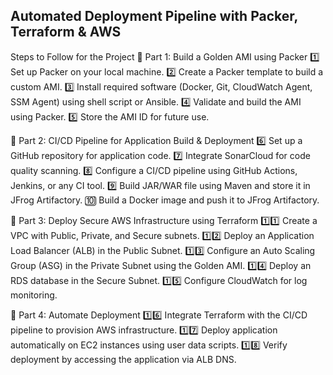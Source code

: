 ## Automated Deployment Pipeline with Packer, Terraform &amp; AWS
Steps to Follow for the Project
📌 Part 1: Build a Golden AMI using Packer
1️⃣ Set up Packer on your local machine.
2️⃣ Create a Packer template to build a custom AMI.
3️⃣ Install required software (Docker, Git, CloudWatch Agent, SSM Agent) using shell script or Ansible.
4️⃣ Validate and build the AMI using Packer.
5️⃣ Store the AMI ID for future use.

📌 Part 2: CI/CD Pipeline for Application Build & Deployment
6️⃣ Set up a GitHub repository for application code.
7️⃣ Integrate SonarCloud for code quality scanning.
8️⃣ Configure a CI/CD pipeline using GitHub Actions, Jenkins, or any CI tool.
9️⃣ Build JAR/WAR file using Maven and store it in JFrog Artifactory.
🔟 Build a Docker image and push it to JFrog Artifactory.

📌 Part 3: Deploy Secure AWS Infrastructure using Terraform
1️⃣1️⃣ Create a VPC with Public, Private, and Secure subnets.
1️⃣2️⃣ Deploy an Application Load Balancer (ALB) in the Public Subnet.
1️⃣3️⃣ Configure an Auto Scaling Group (ASG) in the Private Subnet using the Golden AMI.
1️⃣4️⃣ Deploy an RDS database in the Secure Subnet.
1️⃣5️⃣ Configure CloudWatch for log monitoring.

📌 Part 4: Automate Deployment
1️⃣6️⃣ Integrate Terraform with the CI/CD pipeline to provision AWS infrastructure.
1️⃣7️⃣ Deploy application automatically on EC2 instances using user data scripts.
1️⃣8️⃣ Verify deployment by accessing the application via ALB DNS.